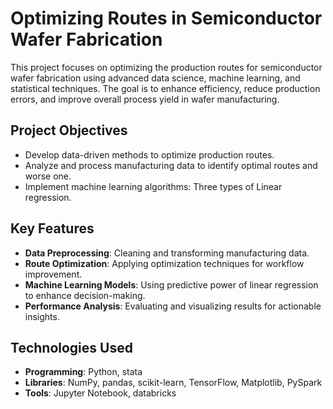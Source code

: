 # Optimizing Routes in Semiconductor Wafer Fabrication

This project focuses on optimizing the production routes for semiconductor wafer fabrication using advanced data science, machine learning, and statistical techniques. The goal is to enhance efficiency, reduce production errors, and improve overall process yield in wafer manufacturing.

## Project Objectives
- Develop data-driven methods to optimize production routes.
- Analyze and process manufacturing data to identify optimal routes and worse one.
- Implement machine learning algorithms: Three types of Linear regression.

## Key Features
- **Data Preprocessing**: Cleaning and transforming manufacturing data.
- **Route Optimization**: Applying optimization techniques for workflow improvement.
- **Machine Learning Models**: Using predictive power of linear regression to enhance decision-making.
- **Performance Analysis**: Evaluating and visualizing results for actionable insights.

## Technologies Used
- **Programming**: Python, stata
- **Libraries**: NumPy, pandas, scikit-learn, TensorFlow, Matplotlib, PySpark
- **Tools**: Jupyter Notebook, databricks
